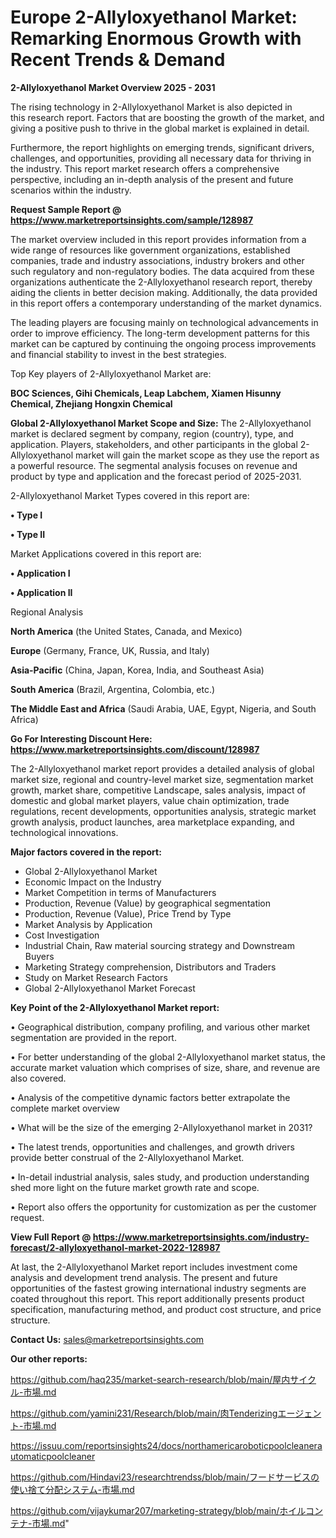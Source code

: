 # Europe 2-Allyloxyethanol Market: Remarking Enormous Growth with Recent Trends & Demand

<Strong> 2-Allyloxyethanol Market Overview 2025 - 2031</strong>

The rising technology in 2-Allyloxyethanol Market is also depicted in this research report. Factors that are boosting the growth of the market, and giving a positive push to thrive in the global market is explained in detail.

Furthermore, the report highlights on emerging trends, significant drivers, challenges, and opportunities, providing all necessary data for thriving in the industry. This report market research offers a comprehensive perspective, including an in-depth analysis of the present and future scenarios within the industry.

<strong>Request Sample Report @ <a href=https://www.marketreportsinsights.com/sample/128987>https://www.marketreportsinsights.com/sample/128987</a></strong>

The market overview included in this report provides information from a wide range of resources like government organizations, established companies, trade and industry associations, industry brokers and other such regulatory and non-regulatory bodies. The data acquired from these organizations authenticate the 2-Allyloxyethanol research report, thereby aiding the clients in better decision making. Additionally, the data provided in this report offers a contemporary understanding of the market dynamics.

The leading players are focusing mainly on technological advancements in order to improve efficiency. The long-term development patterns for this market can be captured by continuing the ongoing process improvements and financial stability to invest in the best strategies.

Top Key players of 2-Allyloxyethanol Market are:

<strong>BOC Sciences, Gihi Chemicals, Leap Labchem, Xiamen Hisunny Chemical, Zhejiang Hongxin Chemical</strong>

<strong><b>Global 2-Allyloxyethanol Market Scope and Size:</b></strong>
The 2-Allyloxyethanol market is declared segment by company, region (country), type, and application. Players, stakeholders, and other participants in the global 2-Allyloxyethanol market will gain the market scope as they use the report as a powerful resource. The segmental analysis focuses on revenue and product by type and application and the forecast period of 2025-2031.

2-Allyloxyethanol Market Types covered in this report are:

<strong>• Type I

• Type II</strong>

Market Applications covered in this report are:

<strong>• Application I

• Application II</strong> 

Regional Analysis

<strong>North America</strong> (the United States, Canada, and Mexico)

<strong>Europe</strong> (Germany, France, UK, Russia, and Italy)

<strong>Asia-Pacific</strong> (China, Japan, Korea, India, and Southeast Asia)

<strong>South America</strong> (Brazil, Argentina, Colombia, etc.)

<strong>The Middle East and Africa</strong> (Saudi Arabia, UAE, Egypt, Nigeria, and South Africa)

<strong>Go For Interesting Discount Here: <a href=https://www.marketreportsinsights.com/discount/128987>https://www.marketreportsinsights.com/discount/128987</a></strong>

The 2-Allyloxyethanol market report provides a detailed analysis of global market size, regional and country-level market size, segmentation market growth, market share, competitive Landscape, sales analysis, impact of domestic and global market players, value chain optimization, trade regulations, recent developments, opportunities analysis, strategic market growth analysis, product launches, area marketplace expanding, and technological innovations.

<strong><b>Major factors covered in the report:</b></strong>
<ul>
  <li>Global 2-Allyloxyethanol Market </li>
  <li>Economic Impact on the Industry</li>
  <li>Market Competition in terms of Manufacturers</li>
  <li>Production, Revenue (Value) by geographical segmentation</li>
  <li>Production, Revenue (Value), Price Trend by Type</li>
  <li>Market Analysis by Application</li>
  <li>Cost Investigation</li>
  <li>Industrial Chain, Raw material sourcing strategy and Downstream Buyers</li>
  <li>Marketing Strategy comprehension, Distributors and Traders</li>
  <li>Study on Market Research Factors</li>
  <li>Global 2-Allyloxyethanol Market Forecast</li>
</ul>

<strong><b>Key Point of the 2-Allyloxyethanol Market report:</b></strong>

• Geographical distribution, company profiling, and various other market segmentation are provided in the report.

• For better understanding of the global 2-Allyloxyethanol market status, the accurate market valuation which comprises of size, share, and revenue are also covered.

• Analysis of the competitive dynamic factors better extrapolate the complete market overview

• What will be the size of the emerging 2-Allyloxyethanol market in 2031?

• The latest trends, opportunities and challenges, and growth drivers provide better construal of the 2-Allyloxyethanol Market.

• In-detail industrial analysis, sales study, and production understanding shed more light on the future market growth rate and scope.

• Report also offers the opportunity for customization as per the customer request.

<strong><b>View Full Report @ <a href=https://www.marketreportsinsights.com/industry-forecast/2-allyloxyethanol-market-2022-128987>https://www.marketreportsinsights.com/industry-forecast/2-allyloxyethanol-market-2022-128987</a></b></strong>


At last, the 2-Allyloxyethanol Market report includes investment come analysis and development trend analysis. The present and future opportunities of the fastest growing international industry segments are coated throughout this report. This report additionally presents product specification, manufacturing method, and product cost structure, and price structure.

<strong>Contact Us:</strong>
sales@marketreportsinsights.com

<strong>Our other reports:</strong>

<a href=https://github.com/haq235/market-search-research/blob/main/屋内サイクル-市場.md>https://github.com/haq235/market-search-research/blob/main/屋内サイクル-市場.md</a>

<a href=https://github.com/yamini231/Research/blob/main/肉Tenderizingエージェント-市場.md>https://github.com/yamini231/Research/blob/main/肉Tenderizingエージェント-市場.md</a>

<a href=https://issuu.com/reportsinsights24/docs/northamericaroboticpoolcleanerautomaticpoolcleaner>https://issuu.com/reportsinsights24/docs/northamericaroboticpoolcleanerautomaticpoolcleaner</a>

<a href=https://github.com/Hindavi23/researchtrendss/blob/main/フードサービスの使い捨て分配システム-市場.md>https://github.com/Hindavi23/researchtrendss/blob/main/フードサービスの使い捨て分配システム-市場.md</a>

<a href=https://github.com/vijaykumar207/marketing-strategy/blob/main/ホイルコンテナ-市場.md>https://github.com/vijaykumar207/marketing-strategy/blob/main/ホイルコンテナ-市場.md</a>"
